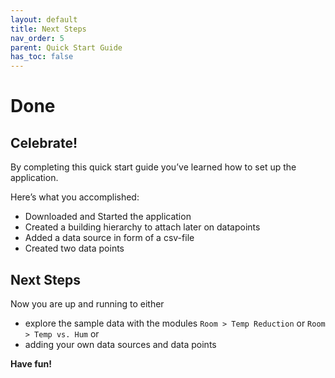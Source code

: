 ```yaml
---
layout: default
title: Next Steps
nav_order: 5
parent: Quick Start Guide
has_toc: false
---
```


# Done
## Celebrate!
By completing this quick start guide you’ve learned how to set up the application.

Here’s what you accomplished:
- Downloaded and Started the application
- Created a building hierarchy to attach later on datapoints
- Added a data source in form of a csv-file
- Created two data points


## Next Steps
Now you are up and running to either
- explore the sample data with the modules `Room > Temp Reduction` or `Room > Temp vs. Hum` or
- adding your own data sources and data points

**Have fun!**


